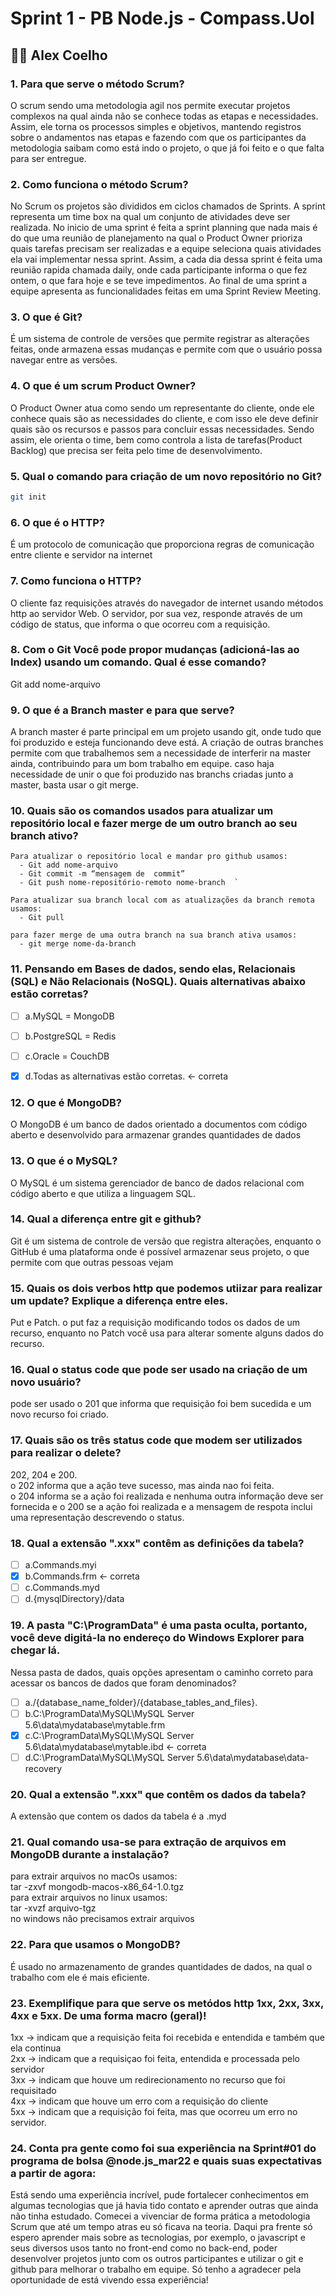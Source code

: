 #  Sprint 1 - PB Node.js - Compass.Uol

##  👨‍💻   Alex Coelho 

### 1. Para que serve o método Scrum?    
O scrum sendo uma metodologia agil nos permite executar projetos complexos na qual ainda não se conhece todas as etapas e necessidades. Assim, ele torna os processos simples e objetivos, mantendo registros sobre o andamentos nas etapas e fazendo com que os participantes da metodologia saibam como está indo o projeto, o que já foi feito e o que falta para ser entregue.

### 2. Como funciona o método Scrum?  
No Scrum os projetos são divididos em ciclos chamados de Sprints. A sprint representa um time box na qual um conjunto de atividades deve ser realizada. No inicio de uma sprint é feita a sprint planning que nada mais é do que uma reunião de planejamento na qual o Product Owner prioriza quais tarefas precisam ser realizadas e a equipe seleciona quais atividades ela vai implementar nessa sprint. Assim, a cada dia dessa sprint é feita uma reunião rapida chamada daily, onde cada participante informa o que fez ontem, o que fara hoje e se teve impedimentos. Ao final de uma sprint a equipe apresenta as funcionalidades feitas em uma Sprint Review Meeting. 

### 3.  O que é Git?   
É um sistema de controle de versões que permite registrar as alterações feitas, onde armazena essas mudanças e permite com que o usuário possa navegar entre as versões.

### 4.  O que é um scrum Product Owner?  
O Product Owner atua como sendo um representante do cliente, onde ele conhece quais são as necessidades do cliente, e com isso ele deve definir quais são os recursos e passos para concluir essas necessidades. Sendo assim, ele orienta o time, bem como controla a lista de tarefas(Product Backlog) que precisa ser feita pelo time de desenvolvimento.

### 5.  Qual o comando para criação de um novo repositório no Git?   
```bash
git init
```

### 6.  O que é o HTTP?   
É um protocolo de comunicação que proporciona regras de comunicação entre cliente e servidor na internet

### 7. Como funciona o HTTP?   
O  cliente faz requisições através do navegador de internet usando  métodos http ao servidor Web. O servidor, por sua vez, responde  através de um código de status, que informa o que ocorreu com a requisição.

### 8.	Com o Git Você pode propor mudanças (adicioná-las ao Index) usando um comando. Qual é esse comando?   
Git add nome-arquivo 
 

### 9.	O que é a Branch master e para que serve?   
A branch master é parte principal em um projeto usando git, onde tudo que foi produzido e esteja funcionando deve está. A criação de outras branches permite com que trabalhemos sem a necessidade de interferir na master ainda, contribuindo para um bom trabalho em equipe. caso haja necessidade de unir o que foi produzido nas branchs criadas junto a master, basta usar o git merge.

### 10.	Quais são os comandos usados para atualizar um repositório local e fazer merge de um outro branch ao seu branch ativo?   
  ```
  Para atualizar o repositório local e mandar pro github usamos:  
	- Git add nome-arquivo  
	- Git commit -m “mensagem de  commit”  
	- Git push nome-repositório-remoto nome-branch  `
  ``` 
  ```
  Para atualizar sua branch local com as atualizações da branch remota usamos:  
	- Git pull
   ```   
```
para fazer merge de uma outra branch na sua branch ativa usamos:  
  - git merge nome-da-branch
```
### 11. Pensando em Bases de dados, sendo elas, Relacionais (SQL) e Não Relacionais (NoSQL). Quais alternativas abaixo estão corretas?   
- [ ] a.MySQL = MongoDB  
- [ ] b.PostgreSQL = Redis   
- [ ] c.Oracle = CouchDB   
- [x] d.Todas as alternativas estão corretas.  <- correta  


### 12.	O que é MongoDB?    
 O MongoDB é um banco de dados orientado a documentos com código aberto e desenvolvido para armazenar grandes quantidades de dados
  

### 13.	O que é o MySQL?   
 O MySQL é um sistema gerenciador de banco de dados relacional com código aberto e que utiliza a linguagem SQL.
  

### 14.	Qual a diferença entre git e github?   
Git é um sistema de controle de versão que registra alterações, enquanto o GitHub é uma plataforma onde é possível armazenar seus projeto, o que permite com que outras pessoas vejam

### 15.	Quais os dois verbos http que podemos utiizar para realizar um update? Explique a diferença entre eles.   
  Put e Patch. o put faz a requisição modificando todos os dados de um recurso, enquanto no Patch você usa para alterar somente alguns dados do recurso.  


### 16.	Qual o status code que pode ser usado na criação de um novo usuário?  
pode ser usado o 201 que informa que requisição foi bem sucedida e um novo recurso foi criado.


### 17.	Quais são os três status code que modem ser utilizados para realizar o delete?   
202, 204 e 200.      
o 202 informa que a ação teve sucesso, mas ainda nao foi feita.  
o 204 informa se a ação foi realizada e nenhuma outra informação deve ser fornecida e o 200 se a ação foi realizada e a mensagem de respota inclui uma representação descrevendo o status.

### 18.	Qual a extensão ".xxx" contêm as definições da tabela?  
- [ ]  a.Commands.myi   
- [x]  b.Commands.frm   <- correta
- [ ]  c.Commands.myd    
- [ ]  d.{mysqlDirectory}/data   

### 19.	A pasta "C:\ProgramData" é uma pasta oculta, portanto, você deve digitá-la no endereço do Windows Explorer para chegar lá.  
Nessa pasta de dados, quais opções apresentam o caminho correto para acessar os bancos de dados que foram denominados?   
- [ ]   a./{database_name_folder}/{database_tables_and_files}.   
- [ ]   b.C:\ProgramData\MySQL\MySQL Server 5.6\data\mydatabase\mytable.frm   
- [x]   c.C:\ProgramData\MySQL\MySQL Server 5.6\data\mydatabase\mytable.ibd  <- correta 
- [ ]   d.C:\ProgramData\MySQL\MySQL Server 5.6\data\mydatabase\data-recovery   

### 20.	Qual a extensão ".xxx" que contêm os dados da tabela?     
A extensão que contem os dados da tabela é a .myd

### 21.	Qual comando usa-se para extração de arquivos em MongoDB durante a instalação?
para extrair arquivos no macOs usamos:   
tar -zxvf mongodb-macos-x86_64-1.0.tgz  
para extrair arquivos no linux usamos:  
tar -xvzf arquivo-tgz  
no windows não precisamos extrair arquivos

### 22.	Para que usamos o MongoDB?  
É usado no armazenamento de grandes quantidades de dados, na qual o trabalho com ele é mais eficiente.

### 23.	Exemplifique para que serve os metódos http 1xx, 2xx, 3xx, 4xx e 5xx. De uma forma macro (geral)!  
1xx -> indicam que a requisição feita foi recebida e entendida e também que ela continua    
2xx -> indicam que a requisiçao foi feita, entendida e processada pelo servidor  
3xx -> indicam que houve um redirecionamento no recurso que foi requisitado  
4xx -> indicam que houve um erro com a requisição do cliente   
5xx -> indicam que a requisição foi feita, mas que ocorreu um erro no servidor.  


### 24.	Conta pra gente como foi sua experiência na Sprint#01 do programa de bolsa @node.js_mar22 e quais suas expectativas a partir de agora:  
Está sendo uma experiência incrível, pude fortalecer conhecimentos em algumas tecnologias que já havia tido contato e aprender outras que ainda não tinha estudado. Comecei a vivenciar de forma prática a metodologia Scrum que até um tempo atras eu só ficava na teoria. Daqui pra frente só espero aprender mais sobre as tecnologias, por exemplo, o javascript e seus diversos usos tanto no front-end como no back-end, poder desenvolver projetos junto com os outros participantes e utilizar o git e github para melhorar o trabalho em equipe. Só tenho a agradecer pela oportunidade de está vivendo essa experiência!
